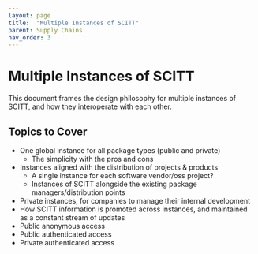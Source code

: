 ```yaml
---
layout: page
title:  "Multiple Instances of SCITT"
parent: Supply Chains
nav_order: 3
---
```


# Multiple Instances of SCITT

This document frames the design philosophy for multiple instances of SCITT, and how they interoperate with each other.

## Topics to Cover

- One global instance for all package types (public and private)
  - The simplicity with the pros and cons
- Instances aligned with the distribution of projects & products
  - A single instance for each software vendor/oss project?
  - Instances of SCITT alongside the existing package managers/distribution points
- Private instances, for companies to manage their internal development
- How SCITT information is promoted across instances, and maintained as a constant stream of updates
- Public anonymous access
- Public authenticated access
- Private authenticated access